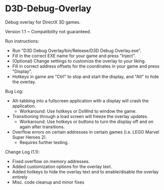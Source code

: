 # D3D-Debug-Overlay
Debug overlay for DirectX 3D games.

Version 1.1
 ~ Compatibility not guaranteed.
 
Run instructions:
 - Run "D3D Debug Overlay/bin/Release/D3D Debug Overlay.exe".
 - Fill in the correct EXE name for your game and press "Inject".
 - (Optional) Change settings to customize the overlay to your liking.
 - Fill in correct address offsets for the coordinates in your game and press "Display".
 - Hotkeys in game are "Ctrl" to stop and start the display, and "Alt" to hide the overlay.
 
Bug Log:
 - Alt-tabbing into a fullscreen application with a display will crash the application.
    - Workaround: Use hotkeys or DxWnd to window the game. 
 - Transitioning through a load screen will freeze the overlay updates.
    - Workaround: Use hotkeys or buttons to turn the display off and on again after transitions. 
 - Overflow errors on certain addresses in certain games (i.e. LEGO Marvel Super Heroes 2).
    - Requires further testing. 
 
Change Log (1.1):
 - Fixed overflow on memory addresses.
 - Added customization options for the overlay text.
 - Added hotkeys to hide the overlay text and to enable/disable the overlay entirely
 - Misc. code cleanup and minor fixes
